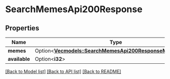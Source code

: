 # SearchMemesApi200Response

## Properties

Name | Type | Description | Notes
------------ | ------------- | ------------- | -------------
**memes** | Option<[**Vec<models::SearchMemesApi200ResponseMemesInner>**](searchMemesAPI_200_response_memes_inner.md)> |  | [optional]
**available** | Option<**i32**> |  | [optional]

[[Back to Model list]](../README.md#documentation-for-models) [[Back to API list]](../README.md#documentation-for-api-endpoints) [[Back to README]](../README.md)


